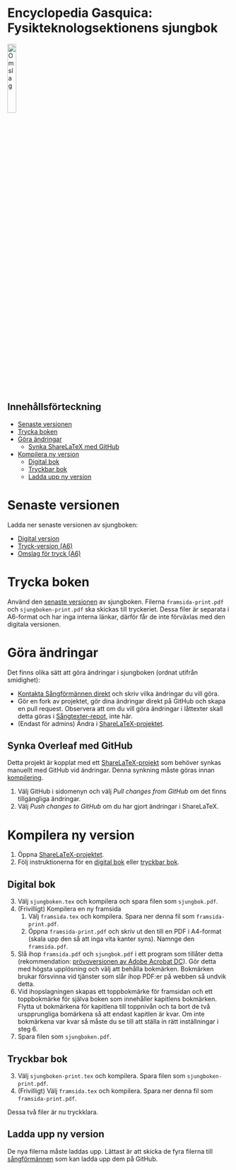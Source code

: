 # Encyclopedia Gasquica: Fysikteknologsektionens sjungbok

<img src="https://www.ftek.se/wp-content/uploads/2016/10/framsida.png" alt="Omslag" width="20%" />

## Innehållsförteckning
- [Senaste versionen](#senaste-versionen)
- [Trycka boken](#trycka-boken)
- [Göra ändringar](#göra-ändringar)
  * [Synka ShareLaTeX med GitHub](#synka-sharelatex-med-github)
- [Kompilera ny version](#kompilera-ny-version)
  * [Digital bok](#digital-bok)
  * [Tryckbar bok](#tryckbar-bok)
  * [Ladda upp ny version](#ladda-upp-ny-version)

# Senaste versionen
Ladda ner senaste versionen av sjungboken:
- [Digital version](https://github.com/Fysikteknologsektionen/Sjungbok/raw/master/sjungboken.pdf)
- [Tryck-version (A6)](https://github.com/Fysikteknologsektionen/Sjungbok/raw/master/sjungboken-print.pdf)
- [Omslag för tryck (A6)](https://github.com/Fysikteknologsektionen/Sjungbok/raw/master/framsida-print.pdf)

# Trycka boken
Använd den [senaste versionen](#senaste-versionen) av sjungboken. Filerna `framsida-print.pdf` och `sjungboken-print.pdf` ska skickas till tryckeriet. Dessa filer är separata i A6-format och har inga interna länkar, därför får de inte förväxlas med den digitala versionen.

# Göra ändringar
Det finns olika sätt att göra ändringar i sjungboken (ordnat utifrån smidighet):
- [Kontakta Sångförmännen direkt](mailto:sangforman@ftek.se) och skriv vilka ändringar du vill göra.
- Gör en fork av projektet, gör dina ändringar direkt på GitHub och skapa en pull request. Observera att om du vill göra ändringar i låttexter skall detta göras i [Sångtexter-repot](https://github.com/Fysikteknologsektionen/Sangtexter), inte här.
- (Endast för admins) Ändra i [ShareLaTeX-projektet](https://www.sharelatex.com/read/gcgcqkrtcqby).

## Synka Overleaf med GitHub 
Detta projekt är kopplat med ett [ShareLaTeX-projekt](https://www.sharelatex.com/read/gcgcqkrtcqby) som behöver synkas manuellt med GitHub vid ändringar. Denna synkning måste göras innan [kompilering](#kompilera-ny-version).
1. Välj GitHub i sidomenyn och välj *Pull changes from GitHub* om det finns tillgängliga ändringar.
2. Välj *Push changes to GitHub* om du har gjort ändringar i ShareLaTeX.

# Kompilera ny version
1. Öppna [ShareLaTeX-projektet](https://www.sharelatex.com/read/gcgcqkrtcqby).
2. Följ instruktionerna för en [digital bok](#digital-bok) eller [tryckbar bok](#tryckbar-bok).

## Digital bok
3. Välj `sjungboken.tex` och kompilera och spara filen som `sjungbok.pdf`.
4. (Frivilligt) Kompilera en ny framsida
    1. Välj `framsida.tex` och kompilera. Spara ner denna fil som `framsida-print.pdf`.
    2. Öppna `framsida-print.pdf` och skriv ut den till en PDF i A4-format (skala upp den så att inga vita kanter syns). Namnge den `framsida.pdf`.
5. Slå ihop `framsida.pdf` och `sjungbok.pdf` i ett program som tillåter detta (rekommendation: [prövoversionen av Adobe Acrobat DC](https://acrobat.adobe.com/se/sv/free-trial-download.html)). Gör detta med högsta upplösning och välj att behålla bokmärken. Bokmärken brukar försvinna vid tjänster som slår ihop PDF:er på webben så undvik detta.
6. Vid ihopslagningen skapas ett toppbokmärke för framsidan och ett toppbokmärke för själva boken som innehåller kapitlens bokmärken. Flytta ut bokmärkena för kapitlena till toppnivån och ta bort de två urspprungliga bomärkena så att endast kapitlen är kvar. Om inte bokmärkena var kvar så måste du se till att ställa in rätt inställningar i steg 6.
7. Spara filen som `sjungboken.pdf`.

## Tryckbar bok
3. Välj `sjungboken-print.tex` och kompilera. Spara filen som `sjungboken-print.pdf`.
4. (Frivilligt) Välj `framsida.tex` och kompilera. Spara ner denna fil som `framsida-print.pdf`.

Dessa två filer är nu tryckklara.

## Ladda upp ny version
De nya filerna måste laddas upp. Lättast är att skicka de fyra filerna till [sångförmännen](mailto:sangforman@ftek.se) som kan ladda upp dem på GitHub.
